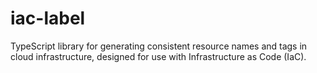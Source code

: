 # iac-label
TypeScript library for generating consistent resource names and tags in cloud infrastructure, designed for use with Infrastructure as Code (IaC).
